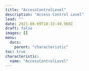 ```yaml
---
title: "AccessControlLevel"
description: "Access Control Level"
lead: ""
date: 2021-08-09T18:32:49.960Z
draft: false
images: []
menu:
  docs:
    parent: "characteristic"
toc: true
characteristic:
  name: "AccessControlLevel"
---
```

